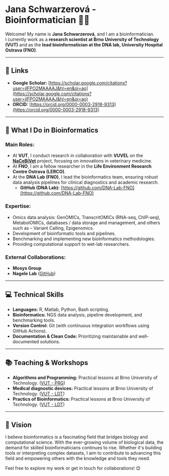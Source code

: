 # Jana Schwarzerová - Bioinformatician 👩‍🔬  

Welcome! My name is **Jana Schwarzerová**, and I am a bioinformatician.  
I currently work as a **research scientist at Brno University of Technology (VUT)** and as the **lead bioinformatician at the DNA lab, University Hospital Ostrava (FNO)**.  

---

## 🔗 Links  
- **Google Scholar:** [https://scholar.google.com/citations?user=jlFPO2MAAAAJ&hl=en&oi=ao](https://scholar.google.com/citations?user=jlFPO2MAAAAJ&hl=en&oi=ao)  
- **ORCID:** [https://orcid.org/0000-0003-2918-9313](https://orcid.org/0000-0003-2918-9313)  

---

## 🧬 What I Do in Bioinformatics  

### Main Roles:  
- At **VUT**, I conduct research in collaboration with **VUVEL** on the [**NaCeBiVet**](https://www.vri.cz/nacebivet/) project, focusing on innovations in veterinary medicine.  
- At **FNO**, I am a fellow researcher in the **Life Environment Research Centre Ostrava (LERCO)**.  
- At the **DNA Lab (FNO)**, I lead the bioinformatics team, ensuring robust data analysis pipelines for clinical diagnostics and academic research.  
  - **GitHub (DNA Lab):** [https://github.com/DNA-Lab-FNO](https://github.com/DNA-Lab-FNO)


### Expertise:  
- Omics data analysis: GenOMICs, TranscritOMICs (RNA-seq, ChIP-seq), MetabolOMICs, databases / data storage and management, and others such as – Variant Calling, Epigenomics.  
- Development of bioinformatic tools and pipelines.  
- Benchmarking and implementing new bioinformatics methodologies.  
- Providing computational support to wet-lab researchers.  

### External Collaborations:  
- **Mosys Group**  
- **Nagele Lab** ([GitHub](https://github.com/cellbiomaths))  

---

## 💻 Technical Skills  

- **Languages:** R, Matlab, Python, Bash scripting.  
- **Bioinformatics:** NGS data analysis, pipeline development, and benchmarking tools.  
- **Version Control:** Git (with continuous integration workflows using GitHub Actions).  
- **Documentation & Clean Code:** Prioritizing maintainable and well-documented solutions.  

---

## 📚 Teaching & Workshops  

- **Algorithms and Programming:** Practical lessons at Brno University of Technology. ([VUT - PRG](https://www.vut.cz/en/students/courses/detail/279892))
- **Medical diagnostic devices:** Practical lessons at Brno University of Technology. ([VUT - LDT](https://www.vut.cz/en/students/courses/detail/279799))
- **Practics of Bioinformatics:** Practical lessons at Brno University of Technology. ([VUT - LDT](https://www.vut.cz/en/students/courses/detail/279869))
---

## 🚀 Vision  

I believe bioinformatics is a fascinating field that bridges biology and computational science. With the ever-growing volume of biological data, the demand for skilled bioinformaticians continues to rise. Whether it's building tools or interpreting complex datasets, I aim to contribute to advancing this field and empowering others with the knowledge and tools they need.  

Feel free to explore my work or get in touch for collaborations! 😊
